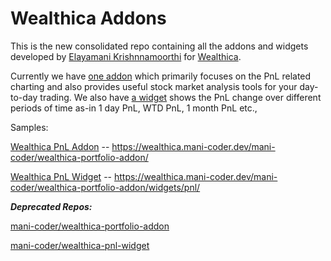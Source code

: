 # Wealthica Addons

This is the new consolidated repo containing all the addons and widgets developed by [Elayamani Krishnnamoorthi](https://github.com/mani-coder/) for [Wealthica](https://app.wealthica.com/).

Currently we have [one addon](https://github.com/mani-coder/wealthica-addons/tree/master/addon/pnl) which primarily focuses on the PnL related charting and also provides useful stock market analysis tools for your day-to-day trading. We also have [a widget](https://github.com/mani-coder/wealthica-addons/tree/master/widgets/pnl) shows the PnL change over different periods of time as-in 1 day PnL, WTD PnL, 1 month PnL etc.,


Samples:

[Wealthica PnL Addon](https://wealthica.mani-coder.dev/mani-coder/wealthica-portfolio-addon/) -- https://wealthica.mani-coder.dev/mani-coder/wealthica-portfolio-addon/


[Wealthica PnL Widget](https://wealthica.mani-coder.dev/mani-coder/wealthica-portfolio-addon/widgets/pnl/) -- https://wealthica.mani-coder.dev/mani-coder/wealthica-portfolio-addon/widgets/pnl/



___Deprecated Repos:___

[mani-coder/wealthica-portfolio-addon](https://github.com/mani-coder/wealthica-portfolio-addon)

[mani-coder/wealthica-pnl-widget](https://github.com/mani-coder/wealthica-pnl-widget)
